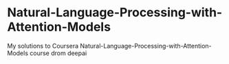 # Natural-Language-Processing-with-Attention-Models

My solutions to Coursera Natural-Language-Processing-with-Attention-Models course drom deepai
